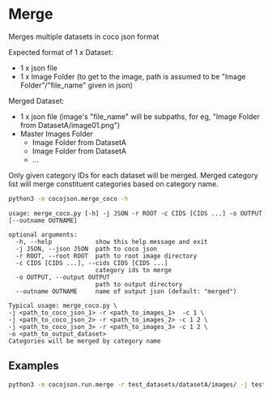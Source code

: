 # Merge

Merges multiple datasets in coco json format

Expected format of 1 x Dataset:
- 1 x json file 
- 1 x Image Folder (to get to the image, path is assumed to be "Image Folder"/"file_name" given in json)

Merged Dataset:
- 1 x json file (image's "file_name" will be subpaths, for eg, "Image Folder from DatasetA/image01.png")
- Master Images Folder 
    - Image Folder from DatasetA
    - Image Folder from DatasetA
    - ...

Only given category IDs for each dataset will be merged. Merged category list will merge constituent categories based on category name.

```bash
python3 -m cocojson.merge_coco -h
```

```
usage: merge_coco.py [-h] -j JSON -r ROOT -c CIDS [CIDS ...] -o OUTPUT [--outname OUTNAME]

optional arguments:
  -h, --help            show this help message and exit
  -j JSON, --json JSON  path to coco json
  -r ROOT, --root ROOT  path to root image directory
  -c CIDS [CIDS ...], --cids CIDS [CIDS ...]
                        category ids to merge
  -o OUTPUT, --output OUTPUT
                        path to output directory
  --outname OUTNAME     name of output json (default: "merged")

Typical usage: merge_coco.py \ 
-j <path_to_coco_json_1> -r <path_to_images_1>  -c 1 \ 
-j <path_to_coco_json_2> -r <path_to_images_2> -c 1 2 \ 
-j <path_to_coco_json_3> -r <path_to_images_3> -c 1 2 \ 
-o <path_to_output_dataset>
Categories will be merged by category name
```

## Examples

```bash
python3 -m cocojson.run.merge -r test_datasets/datasetA/images/ -j test_datasets/datasetA/val.json -c 1 -r test_datasets/datasetB/images/ -j test_datasets/datasetB/val.json -c 1 -r test_datasets/datasetC/images/ -j test_datasets/datasetC/val.json -c 2 -r test_datasets/datasetD/images/ -j test_datasets/datasetD/val.json -c 3 -o test_datasets/merged/
```

